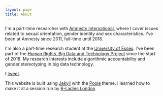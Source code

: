 ```yaml
---
layout: page
title: About
---
```


I'm a part-time researcher with [Amnesty International](https://www.amnesty.org/en/), where I cover issues related to sexual orientation, gender identity and sex characteristics. I've been at Amnesty since 2011, full-time until 2018. 

I'm also a part-time research student at the [University of Essex](https://www.essex.ac.uk/). I've been part of the [Human Rights, Big Data and Technology Project](https://www.hrbdt.ac.uk/) since the start of 2018. My research interests include algorithmic accountability and gender stereotyping in big data technology. 

I [tweet](https://twitter.com/LauraC_AI).

This website is built using [Jekyll](http://jekyllrb.com) with the [Poole](https://github.com/poole) theme. I learned how to make it at a session run by [R-Ladies London](https://www.meetup.com/rladies-london/). 

<!---
##<p class="message">
##  Hey there! This page is included as an example. ##Feel free to customize it for your own use upon downloading. Carry on!
##</p>



## In the novel, *The Strange Case of Dr. Jeykll and Mr. Hyde*, Mr. Poole is Dr. Jekyll's virtuous and loyal butler. Similarly, Poole is an upstanding and effective butler that helps you build Jekyll themes. It's made by [@mdo](https://twitter.com/mdo).

## There are currently two themes built on Poole:

##* [Hyde](http://hyde.getpoole.com)
#* [Lanyon](http://lanyon.getpoole.com)

#Learn more and contribute on [GitHub](https://github.com/poole).

## Setup


#Some fun facts about the setup of this project include:

#* Built for [Jekyll](http://jekyllrb.com)
#* Developed on GitHub and hosted for free on [GitHub Pages](https://pages.github.com)
#* Coded with [Sublime Text 2](http://sublimetext.com), an amazing code editor
#* Designed and developed while listening to music like [Blood Bros Trilogy](https://soundcloud.com/maddecent/sets/blood-bros-series)

#Have questions or suggestions? Feel free to [open an issue on GitHub](https://github.com/poole/issues/new) or [ask me on Twitter](https://twitter.com/mdo).

#Thanks for reading!
--->
